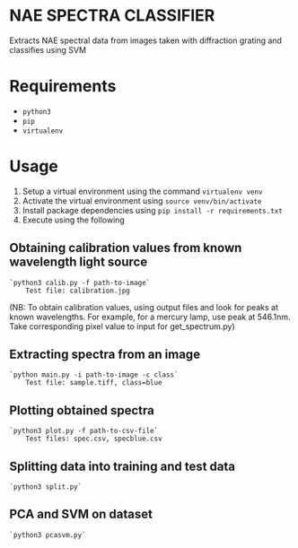 # NAE SPECTRA CLASSIFIER
Extracts NAE spectral data from images taken with diffraction grating and classifies using SVM

# Requirements

* `python3`
* `pip`
* `virtualenv`

# Usage
1. Setup a virtual environment using the command `virtualenv venv`
2. Activate the virtual environment using `source venv/bin/activate`
3. Install package dependencies using `pip install -r requirements.txt`
4. Execute using the following

## Obtaining calibration values from known wavelength light source
	`python3 calib.py -f path-to-image`
		Test file: calibration.jpg
(NB: To obtain calibration values, using output files and look for peaks 
at known wavelengths. For example, for a mercury lamp, use peak at 
546.1nm. Take corresponding pixel value to input for get_spectrum.py)

## Extracting spectra from an image
	`python main.py -i path-to-image -c class`
		Test file: sample.tiff, class=blue

## Plotting obtained spectra
	`python3 plot.py -f path-to-csv-file`
		Test files: spec.csv, specblue.csv

## Splitting data into training and test data
	`python3 split.py`

## PCA and SVM on dataset
	`python3 pcasvm.py`

